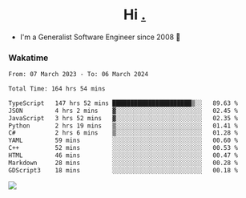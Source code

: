 <h1 align="center">Hi <a href="https://www.hackerrank.com/erasmosaraujo">.</a></h1>
 
- I'm a Generalist Software Engineer  since 2008 🚀
<!--  
<p align="left">
  <a href="https://github.com/erasmosoares/github-readme-stats">
    <img
      align="center"
      src="https://github-readme-stats.vercel.app/api/top-langs/?username=erasmosoares&theme=radical&layout=compact"
    />
  </a>
  <a href="https://github.com/erasmosoares/github-readme-stats">
    [![Harlok's WakaTime stats](https://github-readme-stats.vercel.app/api/wakatime?username=ffflabs)](https://github.com/anuraghazra/github-readme-stats)
  </a>
</p>

<!--
 ### Repo 
 
<p align="left">
 <a href="https://github.com/erasmosoares/github-readme-stats">
    <img
      align="center"
      height="165"
      src="https://github-readme-stats.vercel.app/api/pin?username=erasmosoares&repo=sample-node&title_color=fff&icon_color=f9f9f9&text_color=9f9f9f&bg_color=151515"
    />
  </a>
  <a href="https://github.com/erasmosoares/github-readme-stats">
    <img
      align="center"
      height="165"
      src="https://github-readme-stats.vercel.app/api/pin?username=erasmosoares&repo=sample-node&title_color=fff&icon_color=f9f9f9&text_color=9f9f9f&bg_color=151515"
    />
  </a>
</p>
-->

 ### Wakatime 

<!--START_SECTION:waka-->

```txt
From: 07 March 2023 - To: 06 March 2024

Total Time: 164 hrs 54 mins

TypeScript   147 hrs 52 mins ██████████████████████▒░░   89.63 %
JSON         4 hrs 2 mins    ▓░░░░░░░░░░░░░░░░░░░░░░░░   02.45 %
JavaScript   3 hrs 52 mins   ▓░░░░░░░░░░░░░░░░░░░░░░░░   02.35 %
Python       2 hrs 19 mins   ▒░░░░░░░░░░░░░░░░░░░░░░░░   01.41 %
C#           2 hrs 6 mins    ▒░░░░░░░░░░░░░░░░░░░░░░░░   01.28 %
YAML         59 mins         ░░░░░░░░░░░░░░░░░░░░░░░░░   00.60 %
C++          52 mins         ░░░░░░░░░░░░░░░░░░░░░░░░░   00.53 %
HTML         46 mins         ░░░░░░░░░░░░░░░░░░░░░░░░░   00.47 %
Markdown     28 mins         ░░░░░░░░░░░░░░░░░░░░░░░░░   00.28 %
GDScript3    18 mins         ░░░░░░░░░░░░░░░░░░░░░░░░░   00.18 %
```

<!--END_SECTION:waka-->

![](https://komarev.com/ghpvc/?username=erasmosoares&color=brightgreen)
